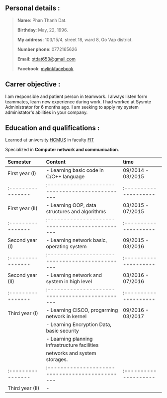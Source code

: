 ## Personal details :

>**Name**: Phan Thanh Dat.
>
>**Birthday**: May, 22, 1996.
>
>**My address**: 103/15/4, street 18, ward 8, Go Vap district.
>
>**Number phone**: 0772165626
>
>**Email**: ptdat653@gmail.com
>
>**Facebook**: [mylinkfacebook](https://www.facebook.com/ThanhDatPhan22)

## Carrer objective : 

I am responsible and patient person in teamwork. I always listen form teammates, learn new experience during work. I had worked at Sysmte Administrator for 6 months ago. I am seeking to apply my system administator's abilities in your company.

## Education and qualifications :

Learned at university [HCMUS](https://www.hcmus.edu.vn/) in faculty [FIT](https://www.fit.hcmus.edu.vn/vn/)

Specialized in **Computer network and communication**.

| Semester        | Content                                       | time                |
|:----------------|:----------------------------------------------|:--------------------|
| First year (I)  | - Learning basic code in C/C++ language       | 09/2014 - 03/2015   |
|:----------------|:----------------------------------------------|:--------------------|
| First year (II) | - Learning OOP, data structures and algorithms| 03/2015 - 07/2015   |
|:----------------|:----------------------------------------------|:--------------------|
| Second year (I) | - Learning network basic, operating system    | 09/2015 - 03/2016   |
|:----------------|:----------------------------------------------|:--------------------|
| Second year (II)| - Learning network and system in high level   | 03/2016 - 07/2016   |
|:----------------|:----------------------------------------------|:--------------------|
| Third year (I)  | - Learning CISCO, progarming network in kernel| 09/2016 - 03/2017   |
|                 | - Learning Encryption Data, basic security    |                     |
|                 | - Learning planning infrastructure facilities |                     |
|                 | networks and system storages.                 |                     |
|:----------------|:----------------------------------------------|:--------------------|
| Third year (II) | -
